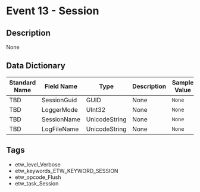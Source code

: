 # Event 13 - Session

## Description
None

## Data Dictionary
|Standard Name|Field Name|Type|Description|Sample Value|
|---|---|---|---|---|
|TBD|SessionGuid|GUID|None|`None`|
|TBD|LoggerMode|UInt32|None|`None`|
|TBD|SessionName|UnicodeString|None|`None`|
|TBD|LogFileName|UnicodeString|None|`None`|

## Tags
* etw_level_Verbose
* etw_keywords_ETW_KEYWORD_SESSION
* etw_opcode_Flush
* etw_task_Session